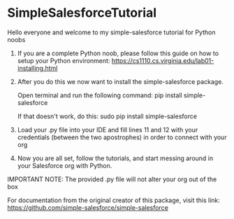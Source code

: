 # SimpleSalesforceTutorial
Hello everyone and welcome to my simple-salesforce tutorial for Python noobs

1. If you are a complete Python noob, please follow this guide on how to setup your Python environment: 
    https://cs1110.cs.virginia.edu/lab01-installing.html

2. After you do this we now want to install the simple-salesforce package.  

    Open terminal and run the following command: pip install simple-salesforce

    If that doesn't work, do this: sudo pip install simple-salesforce

3. Load your .py file into your IDE and fill lines 11 and 12 with your credentials (between the two apostrophes) in order to connect with your org

4. Now you are all set, follow the tutorials, and start messing around in your Salesforce org with Python.

IMPORTANT NOTE: The provided .py file will not alter your org out of the box

For documentation from the original creator of this package, visit this link: https://github.com/simple-salesforce/simple-salesforce
